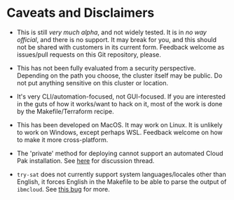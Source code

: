 # Caveats and Disclaimers

*   This is still *very much alpha*, and not widely tested. It is in *no way official*, and there is no support. It may break for you, and this should not be shared with customers in its current form. Feedback welcome as issues/pull requests on this Git repository, please.

*   This has not been fully evaluated from a security perspective. Depending on the path you choose, the cluster itself may be public. Do not put anything sensitive on this cluster or location.

*   It's very CLI/automation-focused, not GUI-focused. If you are interested in the guts of how it works/want to hack on it, most of the work is done by the Makefile/Terraform recipe.

*   This has been developed on MacOS. It may work on Linux. It is unlikely to work on Windows, except perhaps WSL. Feedback welcome on how to make it more cross-platform.

*   The 'private' method for deploying cannot support an automated Cloud Pak installation. See [here](https://ibm-garage.slack.com/archives/C01149RMSCU/p1617873885312400) for discussion thread.

*   `try-sat` does not currently support system languages/locales other than English, it forces English in the Makefile to be able to parse the output of `ibmcloud`. See [this bug](https://github.ibm.com/garage-satellite-guild/try-sat/issues/82) for more.
